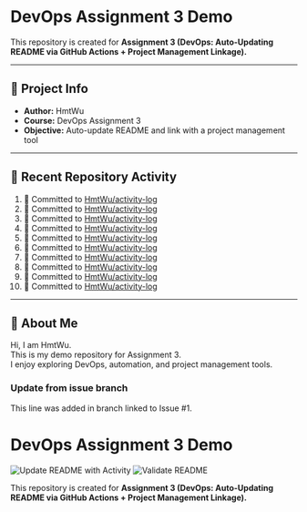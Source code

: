 # DevOps Assignment 3 Demo

This repository is created for **Assignment 3 (DevOps: Auto-Updating README via GitHub Actions + Project Management Linkage).**

---

## 📌 Project Info
- **Author:** HmtWu
- **Course:** DevOps Assignment 3
- **Objective:** Auto-update README and link with a project management tool

---

## 🚀 Recent Repository Activity
<!--START_SECTION:activity-->
1. 📝 Committed to [HmtWu/activity-log](https://github.com/HmtWu/activity-log/commit/66d8548a53b1c9255f5f9926f099b501dc547243)
2. 📝 Committed to [HmtWu/activity-log](https://github.com/HmtWu/activity-log/commit/3cf4f62263814413cf4a57f97f5b7cd63fe5b947)
3. 📝 Committed to [HmtWu/activity-log](https://github.com/HmtWu/activity-log/commit/d8a2526dea0c71f077f851d3b4a53e69c9ab9c7a)
4. 📝 Committed to [HmtWu/activity-log](https://github.com/HmtWu/activity-log/commit/9af8e829db9fbbe3ec2d9f52382c968b6c232602)
5. 📝 Committed to [HmtWu/activity-log](https://github.com/HmtWu/activity-log/commit/c9f9a429460bf537c3d1be16cab9a94180dec245)
6. 📝 Committed to [HmtWu/activity-log](https://github.com/HmtWu/activity-log/commit/3784b30ae4f00cb112531e1d3ca070081f2fef76)
7. 📝 Committed to [HmtWu/activity-log](https://github.com/HmtWu/activity-log/commit/edb9564e95d4a2ea47e455308c19cf997c51bbd0)
8. 📝 Committed to [HmtWu/activity-log](https://github.com/HmtWu/activity-log/commit/44b43549ee312e98a01aef5b929bd2156ec0de22)
9. 📝 Committed to [HmtWu/activity-log](https://github.com/HmtWu/activity-log/commit/9ede2f2ce65667aa177e3824d0813e12ddef28fc)
10. 📝 Committed to [HmtWu/activity-log](https://github.com/HmtWu/activity-log/commit/83168272f9ee96d9abd2364268035464d0e98871)
<!--END_SECTION:activity-->

---

## 🙋 About Me
<!-- MYLINKS:START -->
Hi, I am HmtWu.  
This is my demo repository for Assignment 3.  
I enjoy exploring DevOps, automation, and project management tools.  
<!-- MYLINKS:END -->

### Update from issue branch
This line was added in branch linked to Issue #1.

# DevOps Assignment 3 Demo

![Update README with Activity](https://github.com/HmtWu/devops-assignment3/actions/workflows/update-readme.yml/badge.svg)
![Validate README](https://github.com/HmtWu/devops-assignment3/actions/workflows/validate-readme.yml/badge.svg)

This repository is created for **Assignment 3 (DevOps: Auto-Updating README via GitHub Actions + Project Management Linkage).**


